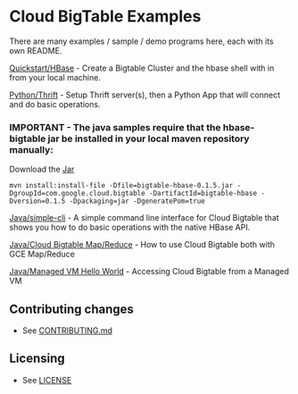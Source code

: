 # Cloud BigTable Examples

There are many examples / sample / demo programs here, each with its own README.

[Quickstart/HBase](quickstart/hbase) - Create a Bigtable Cluster and the hbase shell with in from your local machine.

[Python/Thrift](python/thrift) - Setup Thrift server(s), then a Python App that will connect and do basic operations.

### IMPORTANT - The java samples require that the hbase-bigtable jar be installed in your local maven repository manually:

Download the [Jar](https://storage.googleapis.com/cloud-bigtable/jars/bigtable-hbase/bigtable-hbase-0.1.5.jar)

```mvn install:install-file -Dfile=bigtable-hbase-0.1.5.jar -DgroupId=com.google.cloud.bigtable -DartifactId=bigtable-hbase -Dversion=0.1.5 -Dpackaging=jar -DgeneratePom=true```

[Java/simple-cli](java/simple-cli) - A simple command line interface for Cloud Bigtable that shows you how to do basic operations with the native HBase API.

[Java/Cloud Bigtable Map/Reduce](java/wordcount-mapreduce) - How to use Cloud Bigtable both with GCE Map/Reduce

[Java/Managed VM Hello World](java/managed-vms) - Accessing Cloud Bigtable from a Managed VM

## Contributing changes

* See [CONTRIBUTING.md](CONTRIBUTING.md)


## Licensing

* See [LICENSE](LICENSE)
